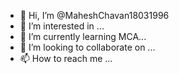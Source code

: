 - 👋 Hi, I’m @MaheshChavan18031996
- 👀 I’m interested in ...
- 🌱 I’m currently learning MCA...
- 💞️ I’m looking to collaborate on ...
- 📫 How to reach me ... 
<!---
MaheshChavan18031996/MaheshChavan18031996 is a ✨ special ✨ repository because its `README.md` (this file) appears on your GitHub profile.
You can click the Preview link to take a look at your changes.
--->

